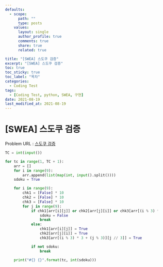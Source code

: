 ```yaml
---
defaults:
  - scope:
      path: ""
      type: posts
    values:
      layout: single
      author_profile: true
      comments: true
      share: true
      related: true

title: "[SWEA] 스도쿠 검증"
excerpt: "[SWEA] 스도쿠 검증"
toc: true
toc_sticky: true
toc_label: "목차"
categories:
  - Coding Test
tags:
  - [Coding Test, python, SWEA, 구현]
date: 2021-08-19
last_modified_at: 2021-08-19
---
```

# [SWEA] 스도쿠 검증

Problem URL : [스도쿠 검증](https://swexpertacademy.com/main/code/problem/problemDetail.do?contestProbId=AV5Psz16AYEDFAUq&categoryId=AV5Psz16AYEDFAUq&categoryType=CODE&problemTitle=1974&orderBy=FIRST_REG_DATETIME&selectCodeLang=ALL&select-1=&pageSize=10&pageIndex=1&&&&&&&&&)

```python
TC = int(input())

for tc in range(1, TC + 1):
    arr = []
    for i in range(9):
        arr.append(list(map(int, input().split())))
    sdoku = True

    for i in range(9):
        chk1 = [False] * 10
        chk2 = [False] * 10
        chk3 = [False] * 10
        for j in range(9):
            if chk1[arr[i][j]] or chk2[arr[j][i]] or chk3[arr[(i % 3) * 3 + (j % 3)][j // 3]]:
                sdoku = False
                break
            else:
                chk1[arr[i][j]] = True
                chk2[arr[j][i]] = True
                chk3[arr[(i % 3) * 3 + (j % 3)][j // 3]] = True

            if not sdoku:
                break

    print("#{} {}".format(tc, int(sdoku)))
```